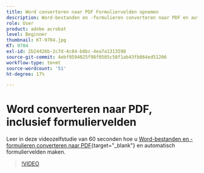 ```yaml
---
title: Word converteren naar PDF Formuliervelden opnemen
description: Word-bestanden en -formulieren converteren naar PDF en automatisch formuliervelden maken
role: User
product: adobe acrobat
level: Beginner
thumbnail: KT-9704.jpg
KT: 9704
exl-id: 2b24426b-2c7d-4c84-b8bc-4ea7a1313598
source-git-commit: 4ebf9594025f98f0505c58f1ab43fb864ed51206
workflow-type: tm+mt
source-wordcount: '51'
ht-degree: 17%

---
```


# Word converteren naar PDF, inclusief formuliervelden

Leer in deze videozelfstudie van 60 seconden hoe u [Word-bestanden en -formulieren converteren naar PDF](https://www.adobe.com/nl/acrobat/online/word-to-pdf.html){target="_blank"} en automatisch formuliervelden maken.

>[!VIDEO](https://video.tv.adobe.com/v/340082?quality=12&learn=on&hidetitle=true)
